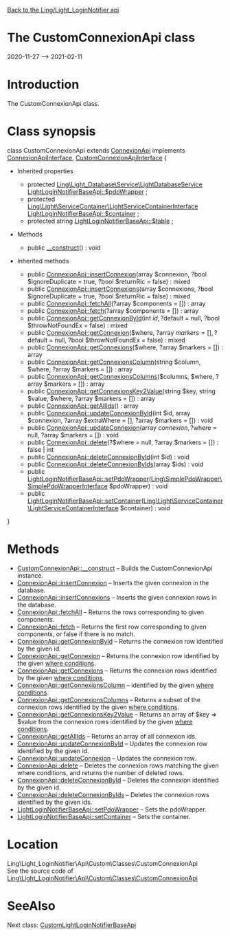 [Back to the Ling/Light_LoginNotifier api](https://github.com/lingtalfi/Light_LoginNotifier/blob/master/doc/api/Ling/Light_LoginNotifier.md)



The CustomConnexionApi class
================
2020-11-27 --> 2021-02-11






Introduction
============

The CustomConnexionApi class.



Class synopsis
==============


class <span class="pl-k">CustomConnexionApi</span> extends [ConnexionApi](https://github.com/lingtalfi/Light_LoginNotifier/blob/master/doc/api/Ling/Light_LoginNotifier/Api/Generated/Classes/ConnexionApi.md) implements [ConnexionApiInterface](https://github.com/lingtalfi/Light_LoginNotifier/blob/master/doc/api/Ling/Light_LoginNotifier/Api/Generated/Interfaces/ConnexionApiInterface.md), [CustomConnexionApiInterface](https://github.com/lingtalfi/Light_LoginNotifier/blob/master/doc/api/Ling/Light_LoginNotifier/Api/Custom/Interfaces/CustomConnexionApiInterface.md) {

- Inherited properties
    - protected [Ling\Light_Database\Service\LightDatabaseService](https://github.com/lingtalfi/Light_Database/blob/master/doc/api/Ling/Light_Database/Service/LightDatabaseService.md) [LightLoginNotifierBaseApi::$pdoWrapper](#property-pdoWrapper) ;
    - protected [Ling\Light\ServiceContainer\LightServiceContainerInterface](https://github.com/lingtalfi/Light/blob/master/doc/api/Ling/Light/ServiceContainer/LightServiceContainerInterface.md) [LightLoginNotifierBaseApi::$container](#property-container) ;
    - protected string [LightLoginNotifierBaseApi::$table](#property-table) ;

- Methods
    - public [__construct](https://github.com/lingtalfi/Light_LoginNotifier/blob/master/doc/api/Ling/Light_LoginNotifier/Api/Custom/Classes/CustomConnexionApi/__construct.md)() : void

- Inherited methods
    - public [ConnexionApi::insertConnexion](https://github.com/lingtalfi/Light_LoginNotifier/blob/master/doc/api/Ling/Light_LoginNotifier/Api/Generated/Classes/ConnexionApi/insertConnexion.md)(array $connexion, ?bool $ignoreDuplicate = true, ?bool $returnRic = false) : mixed
    - public [ConnexionApi::insertConnexions](https://github.com/lingtalfi/Light_LoginNotifier/blob/master/doc/api/Ling/Light_LoginNotifier/Api/Generated/Classes/ConnexionApi/insertConnexions.md)(array $connexions, ?bool $ignoreDuplicate = true, ?bool $returnRic = false) : mixed
    - public [ConnexionApi::fetchAll](https://github.com/lingtalfi/Light_LoginNotifier/blob/master/doc/api/Ling/Light_LoginNotifier/Api/Generated/Classes/ConnexionApi/fetchAll.md)(?array $components = []) : array
    - public [ConnexionApi::fetch](https://github.com/lingtalfi/Light_LoginNotifier/blob/master/doc/api/Ling/Light_LoginNotifier/Api/Generated/Classes/ConnexionApi/fetch.md)(?array $components = []) : array
    - public [ConnexionApi::getConnexionById](https://github.com/lingtalfi/Light_LoginNotifier/blob/master/doc/api/Ling/Light_LoginNotifier/Api/Generated/Classes/ConnexionApi/getConnexionById.md)(int $id, ?$default = null, ?bool $throwNotFoundEx = false) : mixed
    - public [ConnexionApi::getConnexion](https://github.com/lingtalfi/Light_LoginNotifier/blob/master/doc/api/Ling/Light_LoginNotifier/Api/Generated/Classes/ConnexionApi/getConnexion.md)($where, ?array $markers = [], ?$default = null, ?bool $throwNotFoundEx = false) : mixed
    - public [ConnexionApi::getConnexions](https://github.com/lingtalfi/Light_LoginNotifier/blob/master/doc/api/Ling/Light_LoginNotifier/Api/Generated/Classes/ConnexionApi/getConnexions.md)($where, ?array $markers = []) : array
    - public [ConnexionApi::getConnexionsColumn](https://github.com/lingtalfi/Light_LoginNotifier/blob/master/doc/api/Ling/Light_LoginNotifier/Api/Generated/Classes/ConnexionApi/getConnexionsColumn.md)(string $column, $where, ?array $markers = []) : array
    - public [ConnexionApi::getConnexionsColumns](https://github.com/lingtalfi/Light_LoginNotifier/blob/master/doc/api/Ling/Light_LoginNotifier/Api/Generated/Classes/ConnexionApi/getConnexionsColumns.md)($columns, $where, ?array $markers = []) : array
    - public [ConnexionApi::getConnexionsKey2Value](https://github.com/lingtalfi/Light_LoginNotifier/blob/master/doc/api/Ling/Light_LoginNotifier/Api/Generated/Classes/ConnexionApi/getConnexionsKey2Value.md)(string $key, string $value, $where, ?array $markers = []) : array
    - public [ConnexionApi::getAllIds](https://github.com/lingtalfi/Light_LoginNotifier/blob/master/doc/api/Ling/Light_LoginNotifier/Api/Generated/Classes/ConnexionApi/getAllIds.md)() : array
    - public [ConnexionApi::updateConnexionById](https://github.com/lingtalfi/Light_LoginNotifier/blob/master/doc/api/Ling/Light_LoginNotifier/Api/Generated/Classes/ConnexionApi/updateConnexionById.md)(int $id, array $connexion, ?array $extraWhere = [], ?array $markers = []) : void
    - public [ConnexionApi::updateConnexion](https://github.com/lingtalfi/Light_LoginNotifier/blob/master/doc/api/Ling/Light_LoginNotifier/Api/Generated/Classes/ConnexionApi/updateConnexion.md)(array $connexion, ?$where = null, ?array $markers = []) : void
    - public [ConnexionApi::delete](https://github.com/lingtalfi/Light_LoginNotifier/blob/master/doc/api/Ling/Light_LoginNotifier/Api/Generated/Classes/ConnexionApi/delete.md)(?$where = null, ?array $markers = []) : false | int
    - public [ConnexionApi::deleteConnexionById](https://github.com/lingtalfi/Light_LoginNotifier/blob/master/doc/api/Ling/Light_LoginNotifier/Api/Generated/Classes/ConnexionApi/deleteConnexionById.md)(int $id) : void
    - public [ConnexionApi::deleteConnexionByIds](https://github.com/lingtalfi/Light_LoginNotifier/blob/master/doc/api/Ling/Light_LoginNotifier/Api/Generated/Classes/ConnexionApi/deleteConnexionByIds.md)(array $ids) : void
    - public [LightLoginNotifierBaseApi::setPdoWrapper](https://github.com/lingtalfi/Light_LoginNotifier/blob/master/doc/api/Ling/Light_LoginNotifier/Api/Generated/Classes/LightLoginNotifierBaseApi/setPdoWrapper.md)([Ling\SimplePdoWrapper\SimplePdoWrapperInterface](https://github.com/lingtalfi/SimplePdoWrapper/blob/master/doc/api/Ling/SimplePdoWrapper/SimplePdoWrapperInterface.md) $pdoWrapper) : void
    - public [LightLoginNotifierBaseApi::setContainer](https://github.com/lingtalfi/Light_LoginNotifier/blob/master/doc/api/Ling/Light_LoginNotifier/Api/Generated/Classes/LightLoginNotifierBaseApi/setContainer.md)([Ling\Light\ServiceContainer\LightServiceContainerInterface](https://github.com/lingtalfi/Light/blob/master/doc/api/Ling/Light/ServiceContainer/LightServiceContainerInterface.md) $container) : void

}






Methods
==============

- [CustomConnexionApi::__construct](https://github.com/lingtalfi/Light_LoginNotifier/blob/master/doc/api/Ling/Light_LoginNotifier/Api/Custom/Classes/CustomConnexionApi/__construct.md) &ndash; Builds the CustomConnexionApi instance.
- [ConnexionApi::insertConnexion](https://github.com/lingtalfi/Light_LoginNotifier/blob/master/doc/api/Ling/Light_LoginNotifier/Api/Generated/Classes/ConnexionApi/insertConnexion.md) &ndash; Inserts the given connexion in the database.
- [ConnexionApi::insertConnexions](https://github.com/lingtalfi/Light_LoginNotifier/blob/master/doc/api/Ling/Light_LoginNotifier/Api/Generated/Classes/ConnexionApi/insertConnexions.md) &ndash; Inserts the given connexion rows in the database.
- [ConnexionApi::fetchAll](https://github.com/lingtalfi/Light_LoginNotifier/blob/master/doc/api/Ling/Light_LoginNotifier/Api/Generated/Classes/ConnexionApi/fetchAll.md) &ndash; Returns the rows corresponding to given components.
- [ConnexionApi::fetch](https://github.com/lingtalfi/Light_LoginNotifier/blob/master/doc/api/Ling/Light_LoginNotifier/Api/Generated/Classes/ConnexionApi/fetch.md) &ndash; Returns the first row corresponding to given components, or false if there is no match.
- [ConnexionApi::getConnexionById](https://github.com/lingtalfi/Light_LoginNotifier/blob/master/doc/api/Ling/Light_LoginNotifier/Api/Generated/Classes/ConnexionApi/getConnexionById.md) &ndash; Returns the connexion row identified by the given id.
- [ConnexionApi::getConnexion](https://github.com/lingtalfi/Light_LoginNotifier/blob/master/doc/api/Ling/Light_LoginNotifier/Api/Generated/Classes/ConnexionApi/getConnexion.md) &ndash; Returns the connexion row identified by the given [where conditions](https://github.com/lingtalfi/SimplePdoWrapper#the-where-conditions).
- [ConnexionApi::getConnexions](https://github.com/lingtalfi/Light_LoginNotifier/blob/master/doc/api/Ling/Light_LoginNotifier/Api/Generated/Classes/ConnexionApi/getConnexions.md) &ndash; Returns the connexion rows identified by the given [where conditions](https://github.com/lingtalfi/SimplePdoWrapper#the-where-conditions).
- [ConnexionApi::getConnexionsColumn](https://github.com/lingtalfi/Light_LoginNotifier/blob/master/doc/api/Ling/Light_LoginNotifier/Api/Generated/Classes/ConnexionApi/getConnexionsColumn.md) &ndash; identified by the given [where conditions](https://github.com/lingtalfi/SimplePdoWrapper#the-where-conditions).
- [ConnexionApi::getConnexionsColumns](https://github.com/lingtalfi/Light_LoginNotifier/blob/master/doc/api/Ling/Light_LoginNotifier/Api/Generated/Classes/ConnexionApi/getConnexionsColumns.md) &ndash; Returns a subset of the connexion rows identified by the given [where conditions](https://github.com/lingtalfi/SimplePdoWrapper#the-where-conditions).
- [ConnexionApi::getConnexionsKey2Value](https://github.com/lingtalfi/Light_LoginNotifier/blob/master/doc/api/Ling/Light_LoginNotifier/Api/Generated/Classes/ConnexionApi/getConnexionsKey2Value.md) &ndash; Returns an array of $key => $value from the connexion rows identified by the given [where conditions](https://github.com/lingtalfi/SimplePdoWrapper#the-where-conditions).
- [ConnexionApi::getAllIds](https://github.com/lingtalfi/Light_LoginNotifier/blob/master/doc/api/Ling/Light_LoginNotifier/Api/Generated/Classes/ConnexionApi/getAllIds.md) &ndash; Returns an array of all connexion ids.
- [ConnexionApi::updateConnexionById](https://github.com/lingtalfi/Light_LoginNotifier/blob/master/doc/api/Ling/Light_LoginNotifier/Api/Generated/Classes/ConnexionApi/updateConnexionById.md) &ndash; Updates the connexion row identified by the given id.
- [ConnexionApi::updateConnexion](https://github.com/lingtalfi/Light_LoginNotifier/blob/master/doc/api/Ling/Light_LoginNotifier/Api/Generated/Classes/ConnexionApi/updateConnexion.md) &ndash; Updates the connexion row.
- [ConnexionApi::delete](https://github.com/lingtalfi/Light_LoginNotifier/blob/master/doc/api/Ling/Light_LoginNotifier/Api/Generated/Classes/ConnexionApi/delete.md) &ndash; Deletes the connexion rows matching the given where conditions, and returns the number of deleted rows.
- [ConnexionApi::deleteConnexionById](https://github.com/lingtalfi/Light_LoginNotifier/blob/master/doc/api/Ling/Light_LoginNotifier/Api/Generated/Classes/ConnexionApi/deleteConnexionById.md) &ndash; Deletes the connexion identified by the given id.
- [ConnexionApi::deleteConnexionByIds](https://github.com/lingtalfi/Light_LoginNotifier/blob/master/doc/api/Ling/Light_LoginNotifier/Api/Generated/Classes/ConnexionApi/deleteConnexionByIds.md) &ndash; Deletes the connexion rows identified by the given ids.
- [LightLoginNotifierBaseApi::setPdoWrapper](https://github.com/lingtalfi/Light_LoginNotifier/blob/master/doc/api/Ling/Light_LoginNotifier/Api/Generated/Classes/LightLoginNotifierBaseApi/setPdoWrapper.md) &ndash; Sets the pdoWrapper.
- [LightLoginNotifierBaseApi::setContainer](https://github.com/lingtalfi/Light_LoginNotifier/blob/master/doc/api/Ling/Light_LoginNotifier/Api/Generated/Classes/LightLoginNotifierBaseApi/setContainer.md) &ndash; Sets the container.





Location
=============
Ling\Light_LoginNotifier\Api\Custom\Classes\CustomConnexionApi<br>
See the source code of [Ling\Light_LoginNotifier\Api\Custom\Classes\CustomConnexionApi](https://github.com/lingtalfi/Light_LoginNotifier/blob/master/Api/Custom/Classes/CustomConnexionApi.php)



SeeAlso
==============
Next class: [CustomLightLoginNotifierBaseApi](https://github.com/lingtalfi/Light_LoginNotifier/blob/master/doc/api/Ling/Light_LoginNotifier/Api/Custom/Classes/CustomLightLoginNotifierBaseApi.md)<br>
